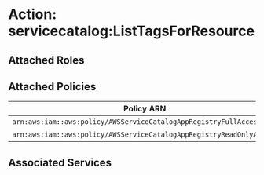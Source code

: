 # Action: servicecatalog:ListTagsForResource

## Attached Roles

## Attached Policies

| Policy ARN | Policy Name |
|------------|-------------|
| `arn:aws:iam::aws:policy/AWSServiceCatalogAppRegistryFullAccess` | [AWSServiceCatalogAppRegistryFullAccess](../policies.md#awsservicecatalogappregistryfullaccess) |
| `arn:aws:iam::aws:policy/AWSServiceCatalogAppRegistryReadOnlyAccess` | [AWSServiceCatalogAppRegistryReadOnlyAccess](../policies.md#awsservicecatalogappregistryreadonlyaccess) |

## Associated Services

